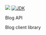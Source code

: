 ![](https://github.com/wutsi/wutsi-blog-client/workflows/build/badge.svg)
[![JDK](https://img.shields.io/badge/jdk-1.8-brightgreen.svg)](http://www.oracle.com/technetwork/java/javase/downloads/jdk7-downloads-1880260.html)


Blog API


Blog client library
